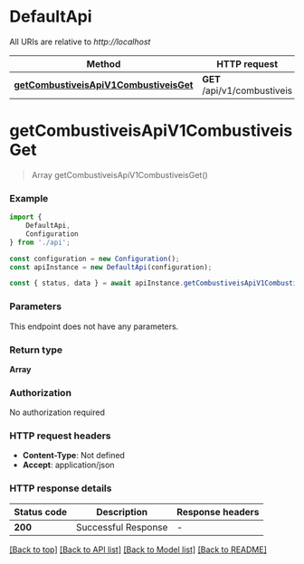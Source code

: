 # DefaultApi

All URIs are relative to *http://localhost*

|Method | HTTP request | Description|
|------------- | ------------- | -------------|
|[**getCombustiveisApiV1CombustiveisGet**](#getcombustiveisapiv1combustiveisget) | **GET** /api/v1/combustiveis | Get Combustiveis|

# **getCombustiveisApiV1CombustiveisGet**
> Array<CombustivelSchema> getCombustiveisApiV1CombustiveisGet()


### Example

```typescript
import {
    DefaultApi,
    Configuration
} from './api';

const configuration = new Configuration();
const apiInstance = new DefaultApi(configuration);

const { status, data } = await apiInstance.getCombustiveisApiV1CombustiveisGet();
```

### Parameters
This endpoint does not have any parameters.


### Return type

**Array<CombustivelSchema>**

### Authorization

No authorization required

### HTTP request headers

 - **Content-Type**: Not defined
 - **Accept**: application/json


### HTTP response details
| Status code | Description | Response headers |
|-------------|-------------|------------------|
|**200** | Successful Response |  -  |

[[Back to top]](#) [[Back to API list]](../README.md#documentation-for-api-endpoints) [[Back to Model list]](../README.md#documentation-for-models) [[Back to README]](../README.md)

